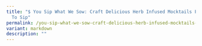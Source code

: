 ```yaml
---
title: "$ You Sip What We Sow: Craft Delicious Herb Infused Mocktails From Seed
  To Sip"
permalink: /you-sip-what-we-sow-craft-delicious-herb-infused-mocktails-from-seed-to-sip/
variant: markdown
description: ""
---
```


